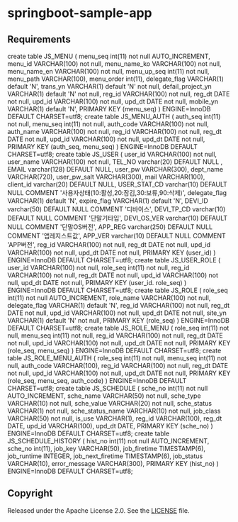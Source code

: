 # springboot-sample-app

## Requirements
create table JS_MENU
(
menu_seq          int(11) not null AUTO_INCREMENT,
menu_id      VARCHAR(100) not null,
menu_name_ko      VARCHAR(100) not null,
menu_name_en      VARCHAR(100) not null,
menu_up_seq       int(11) not null,
menu_path         VARCHAR(100),
menu_order        int(11),
delegate_flag     VARCHAR(1) default 'N',
trans_yn          VARCHAR(1) default 'N' not null,
defail_project_yn VARCHAR(1) default 'N' not null,
reg_id        VARCHAR(100) not null,
reg_dt     DATE not null,
upd_id   VARCHAR(100) not null,
upd_dt  DATE not null,
mobile_yn         VARCHAR(1) default 'N',
  PRIMARY KEY (menu_seq)
) ENGINE=InnoDB DEFAULT CHARSET=utf8;
create table JS_MENU_AUTH
(
auth_seq         int(11) not null,
menu_seq         int(11) not null,
auth_code        VARCHAR(100) not null,
auth_name        VARCHAR(100) not null,
reg_id       VARCHAR(100) not null,
reg_dt    DATE not null,
upd_id  VARCHAR(100) not null,
upd_dt DATE not null,
  PRIMARY KEY (auth_seq, menu_seq)
) ENGINE=InnoDB DEFAULT CHARSET=utf8;
create table JS_USER
(
user_id          VARCHAR(100) not null,
user_name        VARCHAR(100) not null,
TEL_NO varchar(20) DEFAULT NULL ,
EMAIL varchar(128) DEFAULT NULL,
user_pw          VARCHAR(300),
dept_name        VARCHAR(720),
user_pw_salt     VARCHAR(300),
mail             VARCHAR(100),
client_id varchar(20) DEFAULT NULL,
USER_STAT_CD varchar(10) DEFAULT NULL COMMENT '사용자상태(10:활성,20:잠김,30:보류,90:삭제)',
delegate_flag    VARCHAR(1) default 'N',
expire_flag      VARCHAR(1) default 'N',
DEVI_ID varchar(50) DEFAULT NULL COMMENT '디바이스',
DEVI_TP_CD varchar(10) DEFAULT NULL COMMENT '단말기타입',
DEVI_OS_VER varchar(10) DEFAULT NULL COMMENT '단말OS버전',
APP_REG varchar(250) DEFAULT NULL COMMENT '앱레지스트값',
APP_VER varchar(10) DEFAULT NULL COMMENT 'APP버전',
reg_id       VARCHAR(100) not null,
reg_dt    DATE not null,
upd_id  VARCHAR(100) not null,
upd_dt DATE not null,
  PRIMARY KEY (user_id)
) ENGINE=InnoDB DEFAULT CHARSET=utf8;
create table JS_USER_ROLE
(
user_id          VARCHAR(100) not null,
role_seq         int(11) not null,
reg_id       VARCHAR(100) not null,
reg_dt    DATE not null,
upd_id  VARCHAR(100) not null,
upd_dt DATE not null,
  PRIMARY KEY (user_id. role_seq)
) ENGINE=InnoDB DEFAULT CHARSET=utf8;
create table JS_ROLE
(
role_seq         int(11) not null AUTO_INCREMENT,
role_name        VARCHAR(100) not null,
delegate_flag    VARCHAR(1) default 'N',
reg_id       VARCHAR(100) not null,
reg_dt    DATE not null,
upd_id  VARCHAR(100) not null,
upd_dt DATE not null,
site_yn          VARCHAR(1) default 'N' not null,
  PRIMARY KEY (role_seq)
) ENGINE=InnoDB DEFAULT CHARSET=utf8;
create table JS_ROLE_MENU
(
role_seq         int(11) not null,
menu_seq         int(11) not null,
reg_id       VARCHAR(100) not null,
reg_dt    DATE not null,
upd_id  VARCHAR(100) not null,
upd_dt DATE not null,
  PRIMARY KEY (role_seq, menu_seq)
) ENGINE=InnoDB DEFAULT CHARSET=utf8;
create table JS_ROLE_MENU_AUTH
(
role_seq         int(11) not null,
menu_seq         int(11) not null,
auth_code        VARCHAR(100),
reg_id       VARCHAR(100) not null,
reg_dt    DATE not null,
upd_id  VARCHAR(100) not null,
upd_dt DATE not null,
  PRIMARY KEY (role_seq, menu_seq, auth_code)
) ENGINE=InnoDB DEFAULT CHARSET=utf8;
create table JS_SCHEDULE
(
sche_no          int(11) not null AUTO_INCREMENT,
sche_name        VARCHAR(50) not null,
sche_type        VARCHAR(10) not null,
sche_value       VARCHAR(20) not null,
sche_status      VARCHAR(1) not null,
sche_status_name VARCHAR(10) not null,
job_class        VARCHAR(50) not null,
is_use           VARCHAR(1),
reg_id       VARCHAR(100),
reg_dt    DATE,
upd_id  VARCHAR(100),
upd_dt DATE,
  PRIMARY KEY (sche_no)
) ENGINE=InnoDB DEFAULT CHARSET=utf8;
create table JS_SCHEDULE_HISTORY
(
hist_no           int(11) not null AUTO_INCREMENT,
sche_no           int(11),
job_key           VARCHAR(50),
job_firetime      TIMESTAMP(6),
job_runtime       INTEGER,
job_next_firetime TIMESTAMP(6),
job_status        VARCHAR(10),
error_message     VARCHAR(300),
  PRIMARY KEY (hist_no)
) ENGINE=InnoDB DEFAULT CHARSET=utf8;

## Copyright

Released under the Apache License 2.0. See the [LICENSE](https://github.com/codecentric/springboot-sample-app/blob/master/LICENSE) file.